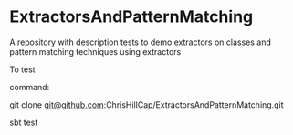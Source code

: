 # ExtractorsAndPatternMatching
A repository with description tests to demo extractors on classes and pattern matching techniques using extractors

To test

command:

git clone git@github.com:ChrisHillCap/ExtractorsAndPatternMatching.git

sbt test
